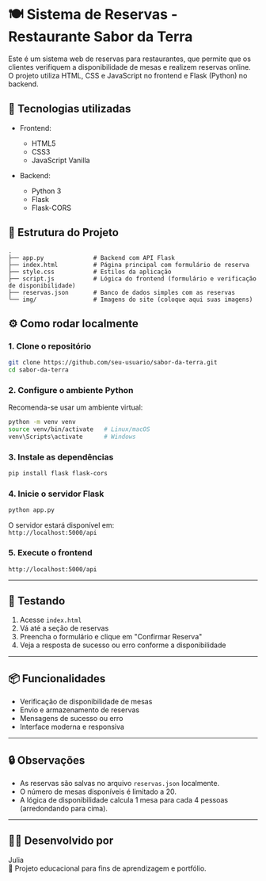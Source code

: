 
# 🍽️ Sistema de Reservas - Restaurante Sabor da Terra

Este é um sistema web de reservas para restaurantes, que permite que os clientes verifiquem a disponibilidade de mesas e realizem reservas online. O projeto utiliza HTML, CSS e JavaScript no frontend e Flask (Python) no backend.

## 🧩 Tecnologias utilizadas

- Frontend:
  - HTML5
  - CSS3
  - JavaScript Vanilla

- Backend:
  - Python 3
  - Flask
  - Flask-CORS

## 📁 Estrutura do Projeto

```
.
├── app.py              # Backend com API Flask
├── index.html          # Página principal com formulário de reserva
├── style.css           # Estilos da aplicação
├── script.js           # Lógica do frontend (formulário e verificação de disponibilidade)
├── reservas.json       # Banco de dados simples com as reservas
└── img/                # Imagens do site (coloque aqui suas imagens)
```

## ⚙️ Como rodar localmente

### 1. Clone o repositório

```bash
git clone https://github.com/seu-usuario/sabor-da-terra.git
cd sabor-da-terra
```

### 2. Configure o ambiente Python

Recomenda-se usar um ambiente virtual:

```bash
python -m venv venv
source venv/bin/activate   # Linux/macOS
venv\Scripts\activate      # Windows
```

### 3. Instale as dependências

```bash
pip install flask flask-cors
```

### 4. Inicie o servidor Flask

```bash
python app.py
```

O servidor estará disponível em:  
`http://localhost:5000/api`

### 5. Execute o frontend

`http://localhost:5000/api`

---

## 🧪 Testando

1. Acesse `index.html`
2. Vá até a seção de reservas
3. Preencha o formulário e clique em "Confirmar Reserva"
4. Veja a resposta de sucesso ou erro conforme a disponibilidade

---

## 📦 Funcionalidades

- Verificação de disponibilidade de mesas
- Envio e armazenamento de reservas
- Mensagens de sucesso ou erro
- Interface moderna e responsiva

---

## 🔒 Observações

- As reservas são salvas no arquivo `reservas.json` localmente.
- O número de mesas disponíveis é limitado a 20.
- A lógica de disponibilidade calcula 1 mesa para cada 4 pessoas (arredondando para cima).

---

## 👩‍💻 Desenvolvido por

Julia  
🚀 Projeto educacional para fins de aprendizagem e portfólio.

